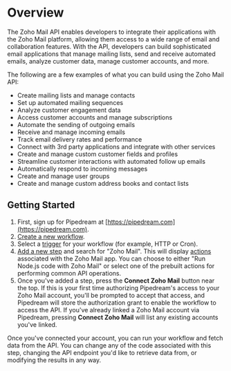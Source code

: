 # Overview

The Zoho Mail API enables developers to integrate their applications with the
Zoho Mail platform, allowing them access to a wide range of email and
collaboration features. With the API, developers can build sophisticated email
applications that manage mailing lists, send and receive automated emails,
analyze customer data, manage customer accounts, and more.

The following are a few examples of what you can build using the Zoho Mail API:

- Create mailing lists and manage contacts
- Set up automated mailing sequences
- Analyze customer engagement data
- Access customer accounts and manage subscriptions
- Automate the sending of outgoing emails
- Receive and manage incoming emails
- Track email delivery rates and performance
- Connect with 3rd party applications and integrate with other services
- Create and manage custom customer fields and profiles
- Streamline customer interactions with automated follow up emails
- Automatically respond to incoming messages
- Create and manage user groups
- Create and manage custom address books and contact lists

## Getting Started

1. First, sign up for Pipedream at [https://pipedream.com](https://pipedream.com).
2. [Create a new workflow](https://pipedream.com/new).
3. Select a [trigger](/workflows/steps/triggers/) for your workflow (for example, HTTP or Cron).
4. [Add a new step](/workflows/steps/) and search for "Zoho Mail". This will display [actions](/components#actions) associated with the Zoho Mail app. You can choose to either "Run Node.js code with Zoho Mail" or select one of the prebuilt actions for performing common API operations.
5. Once you've added a step, press the **Connect Zoho Mail** button near the top. If this is your first time authorizing Pipedream's access to your Zoho Mail account, you'll be prompted to accept that access, and Pipedream will store the authorization grant to enable the workflow to access the API. If you've already linked a Zoho Mail account via Pipedream, pressing **Connect Zoho Mail** will list any existing accounts you've linked. 

Once you've connected your account, you can run your workflow and fetch data from the API. You can change any of the code associated with this step, changing the API endpoint you'd like to retrieve data from, or modifying the results in any way.
